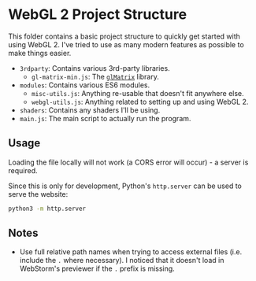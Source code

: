 # WebGL 2 Project Structure

This folder contains a basic project structure to quickly get started with using WebGL 2. I've tried to use as many modern features as possible to make things easier.

- `3rdparty`: Contains various 3rd-party libraries.
  - `gl-matrix-min.js`: The [`glMatrix`](http://glmatrix.net/) library.
- `modules`: Contains various ES6 modules.
  - `misc-utils.js`: Anything re-usable that doesn't fit anywhere else.
  - `webgl-utils.js`: Anything related to setting up and using WebGL 2.
- `shaders`: Contains any shaders I'll be using.
- `main.js`: The main script to actually run the program.

## Usage

Loading the file locally will not work (a CORS error will occur) - a server is required.

Since this is only for development, Python's `http.server` can be used to serve the website:

```bash
python3 -m http.server
```

## Notes

- Use full relative path names when trying to access external files (i.e. include the `.` where necessary). I noticed that it doesn't load in WebStorm's previewer if the `.` prefix is missing.
